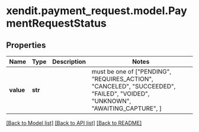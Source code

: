 # xendit.payment_request.model.PaymentRequestStatus


## Properties
Name | Type | Description | Notes
------------ | ------------- | ------------- | -------------
**value** | **str** |  |  must be one of ["PENDING", "REQUIRES_ACTION", "CANCELED", "SUCCEEDED", "FAILED", "VOIDED", "UNKNOWN", "AWAITING_CAPTURE", ]

[[Back to Model list]](../README.md#documentation-for-models) [[Back to API list]](../README.md#documentation-for-api-endpoints) [[Back to README]](../README.md)


